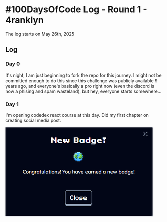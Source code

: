 # #100DaysOfCode Log - Round 1 - 4ranklyn

The log starts on May 26th, 2025

## Log

### Day 0
It's night, I am just beginning to fork the repo for this journey. I might not be committed enough to do this since this challenge was publicly available 9 years ago, and everyone's basically a pro right now (even the discord is now a phising and spam wasteland), but hey, everyone starts somewhere...


### Day 1
I'm opening codedex react course at this day. Did my first chapter on creating social media post.

![image info](.\pics\Screenshot_119.png)